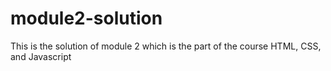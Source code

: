 # module2-solution
This is the solution of module 2 which is the part of the course HTML, CSS, and Javascript
